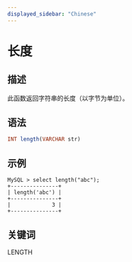 ```yaml
---
displayed_sidebar: "Chinese"
---
```


# 长度

## 描述

此函数返回字符串的长度（以字节为单位）。

## 语法

```Haskell
INT length(VARCHAR str)
```

## 示例

```Plain Text
MySQL > select length("abc");
+---------------+
| length('abc') |
+---------------+
|             3 |
+---------------+
```

## 关键词

LENGTH